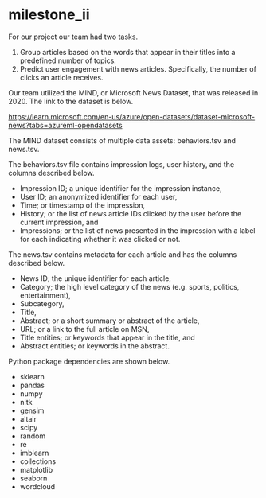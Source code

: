 # milestone_ii
For our project our team had two tasks.

1. Group articles based on the words that appear in their titles into a predefined number of topics.
2. Predict user engagement with news articles. Specifically, the number of clicks an article receives.

Our team utilized the MIND, or Microsoft News Dataset, that was released in 2020. The link to the dataset is below.

https://learn.microsoft.com/en-us/azure/open-datasets/dataset-microsoft-news?tabs=azureml-opendatasets

The MIND dataset consists of multiple data assets: behaviors.tsv and news.tsv.

The behaviors.tsv file contains impression logs, user history, and the columns described below.

- Impression ID; a unique identifier for the impression instance,
- User ID; an anonymized identifier for each user,
- Time; or timestamp of the impression,
- History; or the list of news article IDs clicked by the user before the current impression, and
- Impressions; or the list of news presented in the impression with a label for each indicating whether it was clicked or not.

The news.tsv contains metadata for each article and has the columns described below.

- News ID; the unique identifier for each article,
- Category; the high level category of the news (e.g. sports, politics, entertainment),
- Subcategory,
- Title,
- Abstract; or a short summary or abstract of the article,
- URL; or a link to the full article on MSN,
- Title entities; or keywords that appear in the title, and
- Abstract entities; or keywords in the abstract.

Python package dependencies are shown below.

- sklearn
- pandas
- numpy
- nltk
- gensim
- altair
- scipy
- random
- re
- imblearn
- collections
- matplotlib
- seaborn
- wordcloud

